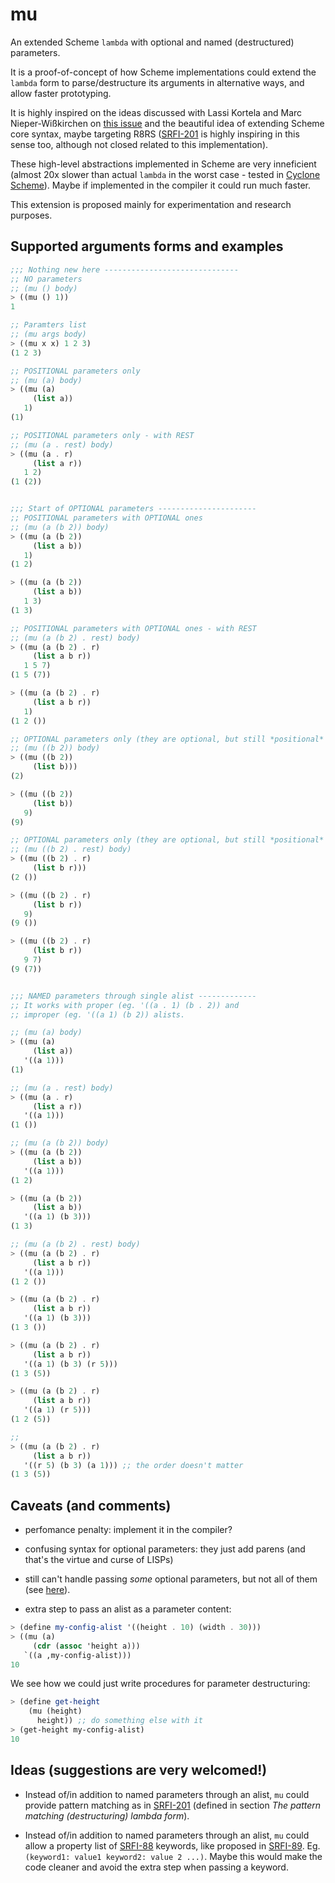 # mu
An extended Scheme `lambda` with optional and named (destructured) parameters.

It is a proof-of-concept of how Scheme implementations could extend the `lambda` form to parse/destructure its arguments in alternative ways, and allow faster prototyping. 

It is highly inspired on the ideas discussed with Lassi Kortela and Marc Nieper-Wißkirchen on [this issue](https://github.com/justinethier/cyclone/issues/387) and the beautiful idea of extending Scheme core syntax, maybe targeting R8RS ([SRFI-201](https://srfi.schemers.org/srfi-201/srfi-201.html) is highly inspiring in this sense too, although not closed related to this implementation).

These high-level abstractions implemented in Scheme are very inneficient (almost 20x slower than actual `lambda` in the worst case - tested in [Cyclone Scheme](http://justinethier.github.io/cyclone/)). Maybe if implemented in the compiler it could run much faster.

This extension is proposed mainly for experimentation and research purposes.

## Supported arguments forms and examples

```scheme
;;; Nothing new here ------------------------------
;; NO parameters
;; (mu () body)
> ((mu () 1)) 
1

;; Paramters list
;; (mu args body)
> ((mu x x) 1 2 3)
(1 2 3)

;; POSITIONAL parameters only
;; (mu (a) body)
> ((mu (a) 
     (list a)) 
   1)
(1)

;; POSITIONAL parameters only - with REST
;; (mu (a . rest) body)
> ((mu (a . r) 
     (list a r)) 
   1 2)
(1 (2))


;;; Start of OPTIONAL parameters ----------------------
;; POSITIONAL parameters with OPTIONAL ones
;; (mu (a (b 2)) body)
> ((mu (a (b 2)) 
     (list a b)) 
   1)
(1 2)

> ((mu (a (b 2)) 
     (list a b))
   1 3)
(1 3)

;; POSITIONAL parameters with OPTIONAL ones - with REST
;; (mu (a (b 2) . rest) body)
> ((mu (a (b 2) . r) 
     (list a b r)) 
   1 5 7)
(1 5 (7))

> ((mu (a (b 2) . r) 
     (list a b r)) 
   1)
(1 2 ())

;; OPTIONAL parameters only (they are optional, but still *positional* parameters)
;; (mu ((b 2)) body)
> ((mu ((b 2)) 
     (list b)))
(2)

> ((mu ((b 2)) 
     (list b)) 
   9)
(9)

;; OPTIONAL parameters only (they are optional, but still *positional* parameters) - with REST
;; (mu ((b 2) . rest) body)
> ((mu ((b 2) . r) 
     (list b r)))
(2 ())

> ((mu ((b 2) . r) 
     (list b r)) 
   9)
(9 ())

> ((mu ((b 2) . r) 
     (list b r)) 
   9 7)
(9 (7))


;;; NAMED parameters through single alist -------------
;; It works with proper (eg. '((a . 1) (b . 2)) and 
;; improper (eg. '((a 1) (b 2)) alists.

;; (mu (a) body)
> ((mu (a) 
     (list a)) 
   '((a 1)))
(1)

;; (mu (a . rest) body)
> ((mu (a . r) 
     (list a r)) 
   '((a 1)))
(1 ())

;; (mu (a (b 2)) body)
> ((mu (a (b 2)) 
     (list a b)) 
   '((a 1)))
(1 2)

> ((mu (a (b 2)) 
     (list a b)) 
   '((a 1) (b 3)))
(1 3)

;; (mu (a (b 2) . rest) body)
> ((mu (a (b 2) . r) 
     (list a b r)) 
   '((a 1)))
(1 2 ())

> ((mu (a (b 2) . r) 
     (list a b r)) 
   '((a 1) (b 3)))
(1 3 ())

> ((mu (a (b 2) . r) 
     (list a b r)) 
   '((a 1) (b 3) (r 5)))
(1 3 (5))

> ((mu (a (b 2) . r) 
     (list a b r)) 
   '((a 1) (r 5)))
(1 2 (5))

;; 
> ((mu (a (b 2) . r) 
     (list a b r)) 
   '((r 5) (b 3) (a 1))) ;; the order doesn't matter
(1 3 (5))

```

## Caveats (and comments)

- perfomance penalty: implement it in the compiler?

- confusing syntax for optional parameters: they just add parens (and that's the virtue and curse of LISPs)

- still can't handle passing *some* optional parameters, but not all of them (see [here](https://github.com/arthurmaciel/mu/blob/master/mu.scm#L149)).

- extra step to pass an alist as a parameter content:
```scheme
> (define my-config-alist '((height . 10) (width . 30)))
> ((mu (a) 
     (cdr (assoc 'height a)))
   `((a ,my-config-alist)))
10
```

We see how we could just write procedures for parameter destructuring:
```scheme
> (define get-height 
    (mu (height) 
      height)) ;; do something else with it
> (get-height my-config-alist)
10
```

## Ideas (suggestions are very welcomed!)

- Instead of/in addition to named parameters through an alist, `mu` could provide pattern matching as in  [SRFI-201](https://srfi.schemers.org/srfi-201/srfi-201.html) (defined in section *The pattern matching (destructuring) lambda form*).

- Instead of/in addition to named parameters through an alist, `mu` could allow a property list of [SRFI-88](https://srfi.schemers.org/srfi-88/srfi-88.html) keywords, like proposed in [SRFI-89](https://srfi.schemers.org/srfi-89/srfi-89.html). 
Eg.  `(keyword1: value1 keyword2: value 2 ...)`. Maybe this would make the code cleaner and avoid the extra step when passing a keyword.

